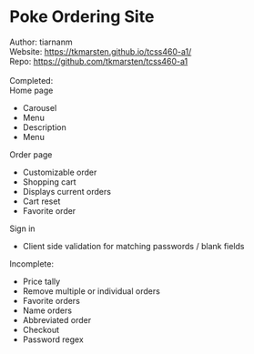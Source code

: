 # Poke Ordering Site
Author: tiarnanm <br>
Website: https://tkmarsten.github.io/tcss460-a1/ <br>
Repo: https://github.com/tkmarsten/tcss460-a1 <br>
<br>
Completed: <br>
Home page
- Carousel
- Menu
- Description
- Menu

Order page
- Customizable order
- Shopping cart
- Displays current orders
- Cart reset
- Favorite order

Sign in
- Client side validation for matching passwords / blank fields

Incomplete: <br>
- Price tally
- Remove multiple or individual orders
- Favorite orders
- Name orders
- Abbreviated order
- Checkout
- Password regex
